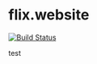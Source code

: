 # flix.website

[![Build Status](https://travis-ci.org/flix-industries/flix.website.svg?branch=master)](https://travis-ci.org/flix-industries/flix.website)

test

